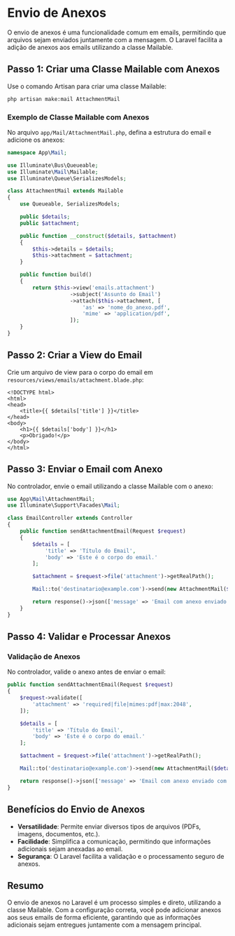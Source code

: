 # Envio de Anexos

O envio de anexos é uma funcionalidade comum em emails, permitindo que arquivos sejam enviados juntamente com a mensagem. O Laravel facilita a adição de anexos aos emails utilizando a classe Mailable.

## Passo 1: Criar uma Classe Mailable com Anexos

Use o comando Artisan para criar uma classe Mailable:

```bash
php artisan make:mail AttachmentMail
```

### Exemplo de Classe Mailable com Anexos

No arquivo `app/Mail/AttachmentMail.php`, defina a estrutura do email e adicione os anexos:

```php
namespace App\Mail;

use Illuminate\Bus\Queueable;
use Illuminate\Mail\Mailable;
use Illuminate\Queue\SerializesModels;

class AttachmentMail extends Mailable
{
    use Queueable, SerializesModels;

    public $details;
    public $attachment;

    public function __construct($details, $attachment)
    {
        $this->details = $details;
        $this->attachment = $attachment;
    }

    public function build()
    {
        return $this->view('emails.attachment')
                    ->subject('Assunto do Email')
                    ->attach($this->attachment, [
                        'as' => 'nome_do_anexo.pdf',
                        'mime' => 'application/pdf',
                    ]);
    }
}
```

## Passo 2: Criar a View do Email

Crie um arquivo de view para o corpo do email em `resources/views/emails/attachment.blade.php`:

```blade
<!DOCTYPE html>
<html>
<head>
    <title>{{ $details['title'] }}</title>
</head>
<body>
    <h1>{{ $details['body'] }}</h1>
    <p>Obrigado!</p>
</body>
</html>
```

## Passo 3: Enviar o Email com Anexo

No controlador, envie o email utilizando a classe Mailable com o anexo:

```php
use App\Mail\AttachmentMail;
use Illuminate\Support\Facades\Mail;

class EmailController extends Controller
{
    public function sendAttachmentEmail(Request $request)
    {
        $details = [
            'title' => 'Título do Email',
            'body' => 'Este é o corpo do email.'
        ];

        $attachment = $request->file('attachment')->getRealPath();

        Mail::to('destinatario@example.com')->send(new AttachmentMail($details, $attachment));

        return response()->json(['message' => 'Email com anexo enviado com sucesso!']);
    }
}
```

## Passo 4: Validar e Processar Anexos

### Validação de Anexos

No controlador, valide o anexo antes de enviar o email:

```php
public function sendAttachmentEmail(Request $request)
{
    $request->validate([
        'attachment' => 'required|file|mimes:pdf|max:2048',
    ]);

    $details = [
        'title' => 'Título do Email',
        'body' => 'Este é o corpo do email.'
    ];

    $attachment = $request->file('attachment')->getRealPath();

    Mail::to('destinatario@example.com')->send(new AttachmentMail($details, $attachment));

    return response()->json(['message' => 'Email com anexo enviado com sucesso!']);
}
```

## Benefícios do Envio de Anexos

- **Versatilidade**: Permite enviar diversos tipos de arquivos (PDFs, imagens, documentos, etc.).
- **Facilidade**: Simplifica a comunicação, permitindo que informações adicionais sejam anexadas ao email.
- **Segurança**: O Laravel facilita a validação e o processamento seguro de anexos.

## Resumo

O envio de anexos no Laravel é um processo simples e direto, utilizando a classe Mailable. Com a configuração correta, você pode adicionar anexos aos seus emails de forma eficiente, garantindo que as informações adicionais sejam entregues juntamente com a mensagem principal.
